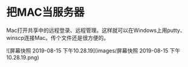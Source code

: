 # 把MAC当服务器

Mac打开共享中的远程登录、远程管理。这样就可以在Windows上用putty、winscp连接Mac。传个文件还是很方便的。

![屏幕快照 2019-08-15 下午10.28.19](images/屏幕快照 2019-08-15 下午10.28.19.png)